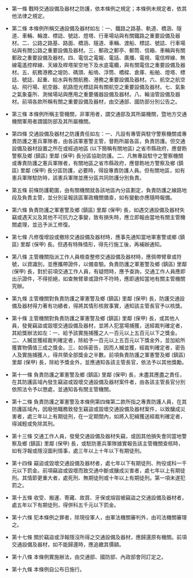 * 第一條 戰時交通設備及器材之防護，依本條例之規定；本條例未規定者，依其他法律之規定。

* 第二條 本條例所稱交通設備及器材如左：一、鐵路之路基、軌道、橋涵、隧道、車輛、輪渡、標誌、號誌、燈塔、行車場站與有關鐵路之重要設備及器材。二、公路之路基、路面、橋涵、隧道、車輛、渡船、標誌、號誌、行車場站與有關公路之重要設備及器材。三、郵政之郵亭、郵筒、信箱、車輛與有關郵政之重要設備及器材。四、電信之電報、電話、廣播、電視、電信桿線、無線電遙控桿線、天線及桿塔架空地下及水底電纜，與有關電信之重要設備及器材。五、航務港務之堤防、碼頭、船塢、浮筒、橋樑、倉庫、船舶、燈塔、標誌、號誌、起重、給水與有關航務、港務之重要設備及器材。六、航空之航空站、飛行場、航空器、航路燈光標誌與有關航空之重要設備及器材。七、氣象之氣象臺所、測候場站與應用之重要儀器設備及器材。八、輪油管設備及器材。前項各款所稱有關之重要設備及器材，由交通部、國防部分別公告之。

* 第三條 本條例所稱主管機關，非軍用者，謂交通部及其所屬機關，暨地方交通機關軍用者謂國防部及其所屬機關。

* 第四條 交通設備及器材之防護責任如左：一、凡設有專管與駐守警察機關或專責防護之憲兵軍隊者，由各該軍憲警主管，督飭所屬各區，負責防護。但交通設備及器材設置之所在或經過地區 (以下簡稱有關地區) 之省市縣政府，應督飭警察及鄉 (鎮區) 里鄰 (保甲) 長分區協助防護。二、凡無專設駐守之警察機關或專責防護之憲兵軍隊者，有關地區之省市縣政府，應督飭地方警察及鄉 (鎮區) 里鄰 (保甲) 長分區防護，必要時，得設專責防護人員。但有關地區，如有憲兵軍隊駐防時，該憲兵軍隊並應分區共同防護分別負責。

* 第五條 前條防護範圍，由有關機關就各該地區內分區劃定，負責防護之線路地段及負責主管，並分別呈報該區軍政機關備查，如有變動亦應隨時報備。

* 第六條 負責防護之軍憲警及鄉 (鎮區) 里鄰 (保甲) 長，如遇交通設備及器材失竊或遇天災及其他不可抗力之事變，致有損失時，應立即報由當地有關主管機關處理，並迅予派工修復。

* 第七條 凡修復增設或撤除交通設備及器材時，應事先通知當地軍憲警或鄉 (鎮區) 里鄰 (保甲) 長。但遇有特殊情形，得先行施工後，再補辦通知。

* 第八條 主管機關指派工作人員檢查整修交通設備及器材時，應佩帶臂章或符號，以資識別，並應攜帶證件，以備查驗。負責防護之軍憲警及鄉 (鎮區) 里鄰 (保甲) 長，對於前項交通工作人員，有疑問時，應予查詢，交通工作人員應即出示證件，不得拒絕，如查無臂章或證件不符時，應即通知當地有關主管機關究辦。

* 第九條 主管機關對負責防護之軍憲警及鄉 (鎮區) 里鄰 (保甲) 長，防護交通設備及器材得力著有功績者，得將其情形核敘事實，通知該主管長官予以核獎。

* 第十條 主管機關對負責防護之軍憲警及鄉 (鎮區) 里鄰 (保甲) 長，或其他人員，發覺竊盜或毀壞交通設備及器材，並將人犯當場捕獲，送經裁判確定者，其給獎辦法如左：一、給予該實施捕獲之人一百元以上五百元以下之獎金。二、人贓並獲經裁判確定者，除給予一百元以上五百元以下獎金外，並加給所獲實物價值三成之獎金。三、如係密告，因而人贓並獲，經裁判確定者，密告人及實施捕獲人，得共領全部獎金之半數。前項負責防護之軍憲警及鄉 (鎮區) 里鄰 (保甲) 長，除給予獎金外，並應通知各該主管長官，依法予以其他獎勵。

* 第十一條 負責防護之軍憲警及鄉 (鎮區) 里鄰 (保甲) 長，未盡其應盡之責任，在其防護區域內發生竊盜或毀壞交通設備及器材案件者，由各該主管長官分別依照法令予以懲處，並通知各有關主管機關。

* 第十二條 負責防護之軍憲警及本條例第四條第二款所指之專責防護人員，在其防護區域內，因廢弛職務致發生竊盜或毀壞交通設備及器材案件，以致釀成災害者，處三年以上有期徒刑，在一定期間內，如將入犯緝獲送經裁判確定者，得減輕或免除其刑。

* 第十三條 交通工作人員，發覺交通設備及器材失竊，或因其他損失會同當地警察及鄉 (鎮區) 里鄰 (保甲) 長，或駐防憲兵軍隊據實報告該主管機關查核時，如有浮報或隱沒圖利情事，處三年以上十年以下有期徒刑。

* 第十四條 竊盜或毀壞交通設備及器材者，處七年以下有期徒刑、拘役或科一千元以下罰金。前項竊盜或毀壞而致交通中斷或釀成災害者，處七年以上有期徒刑。其情節更重大者，處死刑、無期徒刑或十年以上有期徒刑。第一項未遂犯罰之。

* 第十五條 收受、搬運、寄藏、故買、牙保或熔毀被竊盜之交通設備及器材者，處五年以下有期徒刑，得併科五千元以下罰金。

* 第十六條 犯本條例之罪者，除現役軍人，由軍法機關審判外，由司法機關審理之。

* 第十七條 關於竊盜或浮報隱沒所得之交通設備及器材，應歸還原有機關。前項交通設備及器材，如不能歸還時，應追繳其價額。

* 第十八條 本條例實施辦法，由交通部、國防部、內政部會同訂定之。

* 第十九條 本條例自公布日施行。

